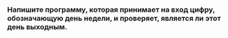 ### Напишите программу, которая принимает на вход цифру, обозначающую день недели, и проверяет, является ли этот день выходным.
